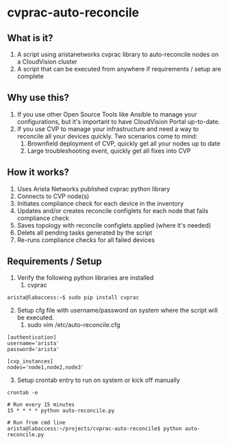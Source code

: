 # cvprac-auto-reconcile

## What is it?
1. A script using aristanetworks cvprac library to auto-reconcile nodes on a CloudVision cluster
2. A script that can be executed from anywhere if requirements / setup are complete

## Why use this?
1. If you use other Open Source Tools like Ansible to manage your configurations, but it's important to have CloudVision Portal up-to-date.
2. If you use CVP to manage your infrastructure and need a way to reconcile all your devices quickly. Two scenarios come to mind:
    1. Brownfield deployment of CVP, quickly get all your nodes up to date
    2. Large troubleshooting event, quickly get all fixes into CVP

## How it works?
1. Uses Arista Networks published cvprac python library
2. Connects to CVP node(s)
3. Initiates compliance check for each device in the inventory
4. Updates and/or creates reconcile configlets for each node that fails compliance check
5. Saves topology with reconcile configlets applied (where it's needed) 
6. Delets all pending tasks generated by the script
7. Re-runs compliance checks for all failed devices

## Requirements / Setup
1. Verify the following python libraries are installed
    1. cvprac

```
arista@labaccess:~$ sudo pip install cvprac
```

2. Setup cfg file with username/password on system where the script will be executed.
    1. sudo vim /etc/auto-reconcile.cfg

```
[authentication]
username='arista'
password='arista'

[cvp_instances]
nodes='node1,node2,node3'
```

3. Setup crontab entry to run on system or kick off manually

```
crontab -e

# Run every 15 minutes
15 * * * * python auto-reconcile.py

# Run from cmd line
arista@labaccess:~/projects/cvprac-auto-reconcile$ python auto-reconcile.py
```